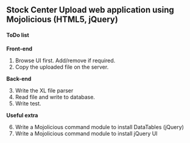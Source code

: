 ## Stock Center Upload web application using Mojolicious (HTML5, jQuery)

#### ToDo list

**Front-end**

1. Browse UI first. Add/remove if required.
2. Copy the uploaded file on the server.

**Back-end**

3. Write the XL file parser
4. Read file and write to database.
5. Write test.

**Useful extra**

6. Write a Mojolicious command module to install DataTables (jQuery)
7. Write a Mojolicious command module to install jQuery UI